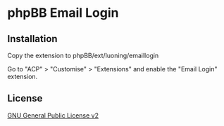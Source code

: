 # phpBB Email Login

## Installation

Copy the extension to phpBB/ext/luoning/emaillogin

Go to "ACP" > "Customise" > "Extensions" and enable the "Email Login" extension.

## License

[GNU General Public License v2](license.txt)
